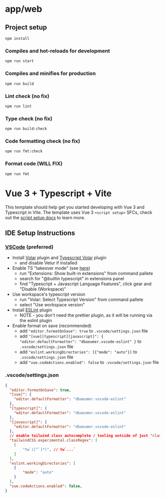 # app/web

## Project setup
```
npm install
```

### Compiles and hot-reloads for development
```
npm run start
```

### Compiles and minifies for production
```
npm run build
```

### Lint check (no fix)
```
npm run lint
```

### Type check (no fix)
```
npm run build:check
```

### Code formatting check (no fix)
```
npm run fmt:check
```

### Format code (WILL FIX)
```
npm run fmt
```

# Vue 3 + Typescript + Vite

This template should help get you started developing with Vue 3 and Typescript in Vite. The template uses Vue 3 `<script setup>` SFCs, check out the [script setup docs](https://v3.vuejs.org/api/sfc-script-setup.html#sfc-script-setup) to learn more.

## IDE Setup Instructions
### [VSCode](https://code.visualstudio.com/) (preferred)
  - Install [Volar](https://marketplace.visualstudio.com/items?itemName=vue.volar) plugin and [Typescript Volar](https://marketplace.visualstudio.com/items?itemName=Vue.vscode-typescript-vue-plugin) plugin
    - and disable Vetur if installed
  - Enable TS "takeover mode" (see [here](https://github.com/johnsoncodehk/volar/discussions/471))
    - run "Extensions: Show built-in extensions" from command pallete
    - search for "@builtin typescript" in extensions panel
    - find "Typescript + Javascript Language Features", click gear and "Disable (Workspace)"
  - Use workspace's typescript version
    - run "Volar: Select Typescript Version" from command pallete
    - select "Use workspace version"
  - Install [ESLint](https://marketplace.visualstudio.com/items?itemName=dbaeumer.vscode-eslint) plugin
    - NOTE - you don't need the prettier plugin, as it will be running via the eslint plugin
  - Enable format on save (recommended)
    - add `"editor.formatOnSave": true` to `.vscode/settings.json` file
    - add `"[vue][typescript][javascript]": { "editor.defaultFormatter": "dbaeumer.vscode-eslint" }` to `.vscode/settings.json` file
    - add `"eslint.workingDirectories": [{"mode": "auto"}]` to `.vscode/settings.json` file
    - add `"vue.codeActions.enabled": false` to `.vscode/settings.json` file

### .vscode/settings.json
```json
{
  "editor.formatOnSave": true,
  "[vue]": {
    "editor.defaultFormatter": "dbaeumer.vscode-eslint"
  },
  "[typescript]": {
    "editor.defaultFormatter": "dbaeumer.vscode-eslint"
  },
  "[javascript]": {
    "editor.defaultFormatter": "dbaeumer.vscode-eslint"
  },
  // enable tailwind class autocomplete / tooling outside of just "class" in templates
  "tailwindCSS.experimental.classRegex": [
    [
        "tw`([^`]*)", // tw`...`
    ]
  ],
  "eslint.workingDirectories": [
    {
        "mode": "auto"
    }
  ],
  "vue.codeActions.enabled": false,
}
```
